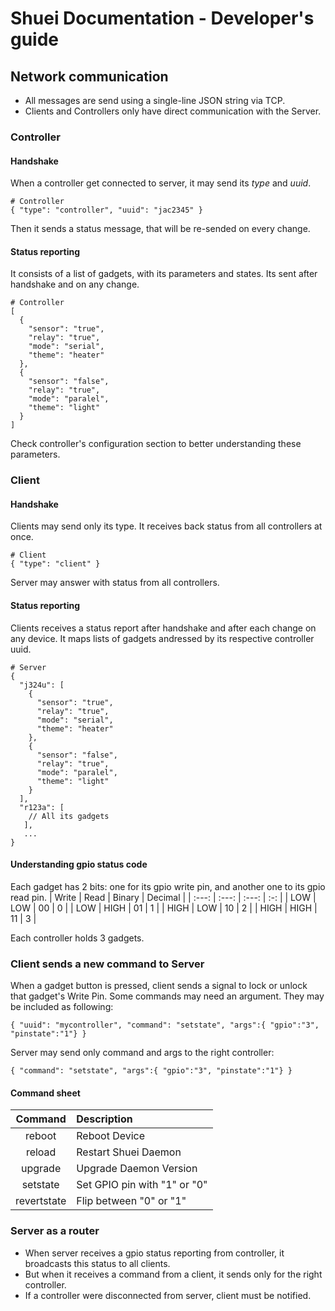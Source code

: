 # Shuei Documentation - Developer's guide
## Network communication
* All messages are send using a single-line JSON string via TCP.
* Clients and Controllers only have direct communication with the Server.
### Controller
#### Handshake
When a controller get connected to server, it may send its _type_ and _uuid_.
```
# Controller
{ "type": "controller", "uuid": "jac2345" }
```
Then it sends a status message, that will be re-sended on every change.
#### Status reporting
It consists of a list of gadgets, with its parameters and states.
Its sent after handshake and on any change.
```
# Controller
[
  {
    "sensor": "true",
    "relay": "true",
    "mode": "serial",
    "theme": "heater"
  },
  {
    "sensor": "false",
    "relay": "true",
    "mode": "paralel",
    "theme": "light"
  }
]
```
Check controller's configuration section to better understanding these parameters.
### Client
#### Handshake
Clients may send only its type. It receives back status from all controllers at once.
```
# Client
{ "type": "client" }
```
Server may answer with status from all controllers.
#### Status reporting
Clients receives a status report after handshake and after each change on any device.
It maps lists of gadgets andressed by its respective controller uuid.
```
# Server
{
  "j324u": [
    {
      "sensor": "true",
      "relay": "true",
      "mode": "serial",
      "theme": "heater"
    },
    {
      "sensor": "false",
      "relay": "true",
      "mode": "paralel",
      "theme": "light"
    }
  ],
  "r123a": [
    // All its gadgets
   ],
   ...
}
```

#### Understanding gpio status code
Each gadget has 2 bits:
 one for its gpio write pin, and another one to its gpio read pin.
| Write | Read | Binary | Decimal |
| :---: | :---: | :---: | :-: |
| LOW | LOW | 00 | 0 |
| LOW | HIGH | 01 | 1 |
| HIGH | LOW | 10 | 2 |
| HIGH | HIGH | 11 | 3 |

Each controller holds 3 gadgets.
### Client sends a new command to Server
When a gadget button is pressed, client sends a signal to lock or unlock that gadget's Write Pin.
Some commands may need an argument.
They may be included as following:
```
{ "uuid": "mycontroller", "command": "setstate", "args":{ "gpio":"3", "pinstate":"1"} }
```
Server may send only command and args to the right controller:
```
{ "command": "setstate", "args":{ "gpio":"3", "pinstate":"1"} }
```
#### Command sheet
| Command	| Description |
| :--------:	| :---------- |
| reboot	| Reboot Device |
| reload	| Restart Shuei Daemon |
| upgrade	| Upgrade Daemon Version |
| setstate	| Set GPIO pin with "1" or "0" |
| revertstate | Flip between "0" or "1" |

### Server as a router
* When server receives a gpio status reporting from controller, it broadcasts this status to all clients.
* But when it receives a command from a client, it sends only for the right controller.
* If a controller were disconnected from server, client must be notified.
